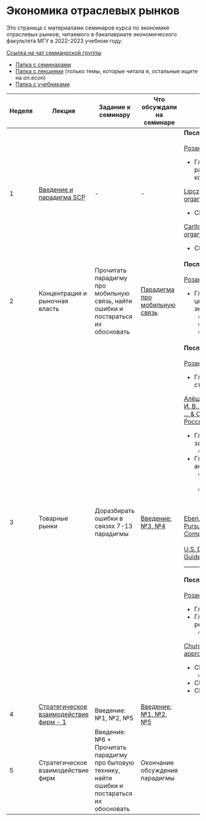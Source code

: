 # Экономика отраслевых рынков

Это страница с материалами семинаров курса по экономике отраслевых рынков, читаемого в бакалавриате экономического факультета МГУ в 2022-2023 учебном году.
 
[Ссылка на чат семианрской группы](https://t.me/+1BNQR2CnvQE0N2Iy)

- [Папка с семинарами](https://github.com/annastavniychuk/IndustrialOrganizationMSU/tree/main/seminars)
- [Папка с лекциями](https://github.com/annastavniychuk/IndustrialOrganizationMSU/tree/main/lectures) (только темы, которые читала я, остальные ищите на on.econ)
- [Папка с учебниками](https://github.com/annastavniychuk/IndustrialOrganizationMSU/tree/main/textbooks)

| **Неделя** |         **Лекция**        |                               **Задание к семинару**                               | **Что обсуждали на семинаре** |                                           **Что почитать**                                           |
|----------|------------------------------|----------------------------------------------------------------------------------|-----------------------------|----------------------------------------------------------------------------------------------------|
|      1     | [Введение и парадигма SCP](https://github.com/annastavniychuk/IndustrialOrganizationMSU/blob/main/lectures/01_Intro_lec_11feb.pdf)       | -                                                                                  | -                             | **После лекции:** <br><br> [Розанова Н.М. Теория отраслевых рынков.](https://github.com/annastavniychuk/IndustrialOrganizationMSU/tree/main/textbooks) <ul><li>Глава 4. История и современные тенденции развития экономики отраслевых рынков и конкурентной политик</li></ul> [Lipczynski J., Wilson J. O. S., Goddard J. A. Industrial organization: competition, strategy, policy.](https://github.com/annastavniychuk/IndustrialOrganizationMSU/blob/main/textbooks/Lipczynski_Goddard_Wilson_Industrial%20Organization_%20Competition%2C%20Strategy%20and%20Policy_2017.pdf) <ul><li>Chapter 1. Industrial organization: an introduction</li></ul> [Carlton D. W., Perloff J. M. Modern industrial organization.](https://github.com/annastavniychuk/IndustrialOrganizationMSU/blob/main/textbooks/Perloff_Carlton_Modern%20Industrial%20Organization_2015.pdf) <ul><li>Chapter 1. Overwiev</li></ul>|
|      2     | Концентрация и рыночная власть | Прочитать парадигму про мобильную связь,  найти ошибки и постараться их обосновать  | [Парадигма про мобильную связь](https://github.com/annastavniychuk/IndustrialOrganizationMSU/blob/main/seminars/01_Intro_sem_18feb.pdf)  |**После лекции:** <br><br> [Розанова Н.М. Теория отраслевых рынков.](https://github.com/annastavniychuk/IndustrialOrganizationMSU/tree/main/textbooks) <ul><li>Глава 7. Экономическая теория олигопольного ценообразования и регулирование процессов экономической концентрации <ul><li>7.1. Показатели отраслевой концентрации</li><li>7.2. Показатели рыночной власти фирмы</li><li>7.3. Концентрация и результативность рынка</li></ul> </li></ul>|
|      3     | Товарные рынки                 | Доразбирать ошибки в связях 7-13 парадигмы                                         | [Введение: №3, №4](https://github.com/annastavniychuk/IndustrialOrganizationMSU/blob/main/seminars/02_Intro_sem_25feb.pdf)               | **После лекции:** <br><br> [Розанова Н.М. Теория отраслевых рынков.](https://github.com/annastavniychuk/IndustrialOrganizationMSU/tree/main/textbooks) <ul><li>Глава 1. Методология исследования рыночных структур</li></ul> [Алёшин, Д. А., Артемьев, И. Ю., Башлаков-Николаев, И. В., Борзило, Е. Ю., Гаврилов, Д. А., Золотарев, И. В., ... & Сушкевич, А. Г. (2014). Конкурентное право России.](https://github.com/annastavniychuk/IndustrialOrganizationMSU/blob/main/textbooks/%D0%90%D0%BB%D1%91%D1%88%D0%B8%D0%BD_%D0%9A%D0%BE%D0%BD%D0%BA%D1%83%D1%80%D0%B5%D0%BD%D1%82%D0%BD%D0%BE%D0%B5%20%D0%BF%D1%80%D0%B0%D0%B2%D0%BE%20%D0%A0%D0%BE%D1%81%D1%81%D0%B8%D0%B8_2014.pdf) <ul><li>Глава 3. Основные понятия антимонопольного законодательства. <ul><li>§ 2. Товар и товарный рынок</li></ul></li><li>Глава 4. Определение границ товарного рынка и анализ состояния конкуренции. <ul><li>§ 2. Определение продуктовых и географических границ рынка</li><li>§ 3. Определение состава участников рынка, расчет объема рынка и долей хозяйствующих субъектов на рынке</li></ul> </li></ul> [Eben, M. (2021). The Antitrust Market Does Not Exist: Pursuit of Objectivity in a Purposive Process. Journal of Competition Law & Economics, 17(3), 586-619.](https://doi.org/10.1093/joclec/nhab001) <br><br>[U.S. Department of Justice (2010). Horizontal Merger Guidelines](https://www.justice.gov/atr/horizontal-merger-guidelines-08192010) <br>____________________________________________________________<br> <br> **После семинара:** <br><br> [Розанова Н.М. Теория отраслевых рынков.](https://github.com/annastavniychuk/IndustrialOrganizationMSU/tree/main/textbooks) <ul><li>Глава 6. Анализ отраслей естественной монополии</li><li>Глава 15. Экономическая политика и регулирование монополии: опыт России. <ul><li>15.4. Регулирование естественных монополий</li></ul> </li></ul> [Church J. R., Ware R. Industrial organization: a strategic approach.](https://github.com/annastavniychuk/IndustrialOrganizationMSU/blob/main/textbooks/Church_Ware_Industrial%20Organization_A%20Strategic%20Approach_2000.pdf) <ul><li>Chapter 2. The Welfare Economics of Market Power <ul><li>2.4. Market power</li></ul></li><li>Chapter 24. Rationale for Regulation</li><li>Chapter 25. Optimal Pricing for Natural Monopoly</li></ul>|
|      4     | [Стратегическое взаимодействие фирм - 1](https://github.com/annastavniychuk/IndustrialOrganizationMSU/blob/main/lectures/04_Strategic_interaction_lec_4march.pdf)   | Введение: №1, №2, №5                                                                 | [Введение: №1, №2, №5](https://github.com/annastavniychuk/IndustrialOrganizationMSU/blob/main/seminars/03_Intro_sem_4march.pdf) |                                                                                                      |
|      5     | Стратегическое взаимодействие фирм   | Введение: №6 + Прочитать парадигму про бытовую технику,  найти ошибки и постараться их обосновать  | Окончание обсуждения парадигмы |        
